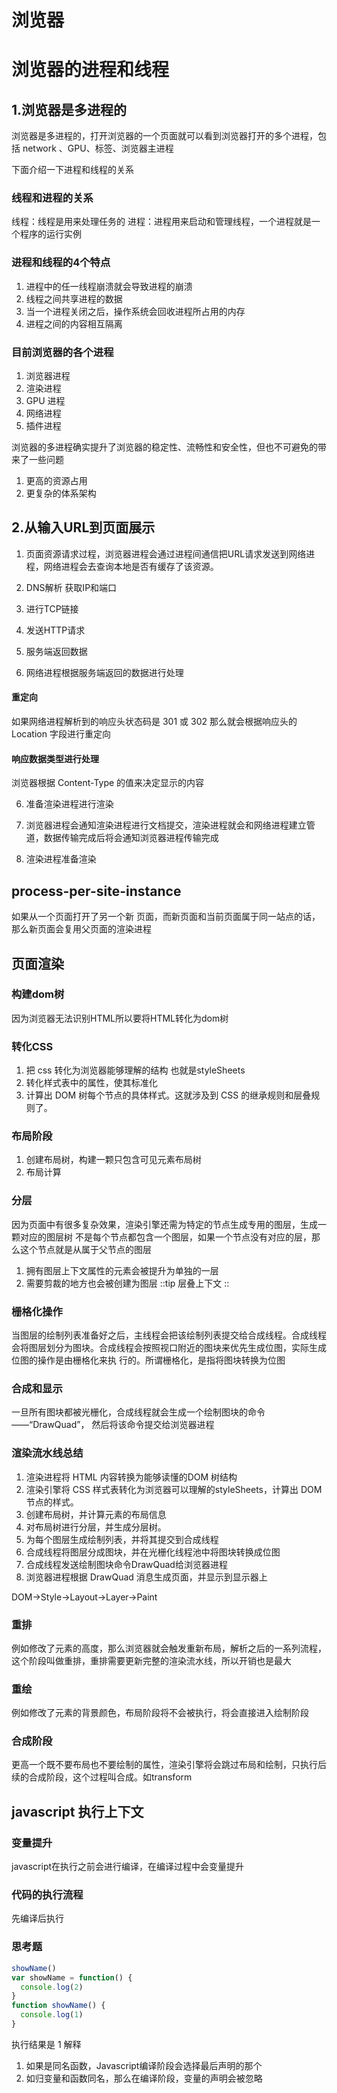 # 浏览器

# 浏览器的进程和线程

## 1.浏览器是多进程的
浏览器是多进程的，打开浏览器的一个页面就可以看到浏览器打开的多个进程，包括 network 、GPU、标签、浏览器主进程

下面介绍一下进程和线程的关系
### 线程和进程的关系
线程：线程是用来处理任务的
进程：进程用来启动和管理线程，一个进程就是一个程序的运行实例

### 进程和线程的4个特点
1. 进程中的任一线程崩溃就会导致进程的崩溃
2. 线程之间共享进程的数据
3. 当一个进程关闭之后，操作系统会回收进程所占用的内存
4. 进程之间的内容相互隔离

### 目前浏览器的各个进程
1. 浏览器进程
2. 渲染进程
3. GPU 进程
4. 网络进程
5. 插件进程

浏览器的多进程确实提升了浏览器的稳定性、流畅性和安全性，但也不可避免的带来了一些问题
1. 更高的资源占用
2. 更复杂的体系架构

## 2.从输入URL到页面展示
1. 页面资源请求过程，浏览器进程会通过进程间通信把URL请求发送到网络进程，网络进程会去查询本地是否有缓存了该资源。

2. DNS解析 获取IP和端口

3. 进行TCP链接

4. 发送HTTP请求

5. 服务端返回数据

5. 网络进程根据服务端返回的数据进行处理
#### 重定向
如果网络进程解析到的响应头状态码是 301 或 302 那么就会根据响应头的 Location 字段进行重定向
#### 响应数据类型进行处理
浏览器根据 Content-Type 的值来决定显示的内容

6. 准备渲染进程进行渲染

7. 浏览器进程会通知渲染进程进行文档提交，渲染进程就会和网络进程建立管道，数据传输完成后将会通知浏览器进程传输完成

8. 渲染进程准备渲染

## process-per-site-instance
如果从一个页面打开了另一个新 页面，而新页面和当前页面属于同一站点的话，那么新页面会复用父页面的渲染进程


## 页面渲染
### 构建dom树
因为浏览器无法识别HTML所以要将HTML转化为dom树

### 转化CSS
1. 把 css 转化为浏览器能够理解的结构 也就是styleSheets
2. 转化样式表中的属性，使其标准化
3. 计算出 DOM 树每个节点的具体样式。这就涉及到 CSS 的继承规则和层叠规则了。

### 布局阶段
1. 创建布局树，构建一颗只包含可见元素布局树
2. 布局计算

### 分层
因为页面中有很多复杂效果，渲染引擎还需为特定的节点生成专用的图层，生成一颗对应的图层树
不是每个节点都包含一个图层，如果一个节点没有对应的层，那么这个节点就是从属于父节点的图层
1. 拥有图层上下文属性的元素会被提升为单独的一层
2. 需要剪裁的地方也会被创建为图层
::tip
层叠上下文
::

### 栅格化操作
当图层的绘制列表准备好之后，主线程会把该绘制列表提交给合成线程。合成线程会将图层划分为图块。合成线程会按照视口附近的图块来优先生成位图，实际生成位图的操作是由栅格化来执 行的。所谓栅格化，是指将图块转换为位图
### 合成和显示
一旦所有图块都被光栅化，合成线程就会生成一个绘制图块的命令——“DrawQuad”， 然后将该命令提交给浏览器进程
### 渲染流水线总结
1. 渲染进程将 HTML 内容转换为能够读懂的DOM 树结构
2. 渲染引擎将 CSS 样式表转化为浏览器可以理解的styleSheets，计算出 DOM 节点的样式。
3. 创建布局树，并计算元素的布局信息
4. 对布局树进行分层，并生成分层树。
5. 为每个图层生成绘制列表，并将其提交到合成线程
6. 合成线程将图层分成图块，并在光栅化线程池中将图块转换成位图
7. 合成线程发送绘制图块命令DrawQuad给浏览器进程
8. 浏览器进程根据 DrawQuad 消息生成页面，并显示到显示器上

DOM->Style->Layout->Layer->Paint
### 重排
例如修改了元素的高度，那么浏览器就会触发重新布局，解析之后的一系列流程，这个阶段叫做重排，重排需要更新完整的渲染流水线，所以开销也是最大
### 重绘
例如修改了元素的背景颜色，布局阶段将不会被执行，将会直接进入绘制阶段
### 合成阶段
更高一个既不要布局也不要绘制的属性，渲染引擎将会跳过布局和绘制，只执行后续的合成阶段，这个过程叫合成。如transform

## javascript 执行上下文
### 变量提升
javascript在执行之前会进行编译，在编译过程中会变量提升
### 代码的执行流程
先编译后执行
### 思考题
``` js
showName()
var showName = function() {
  console.log(2)
}
function showName() {
  console.log(1)
}
```
执行结果是 1
解释
1. 如果是同名函数，Javascript编译阶段会选择最后声明的那个
2. 如归变量和函数同名，那么在编译阶段，变量的声明会被忽略









